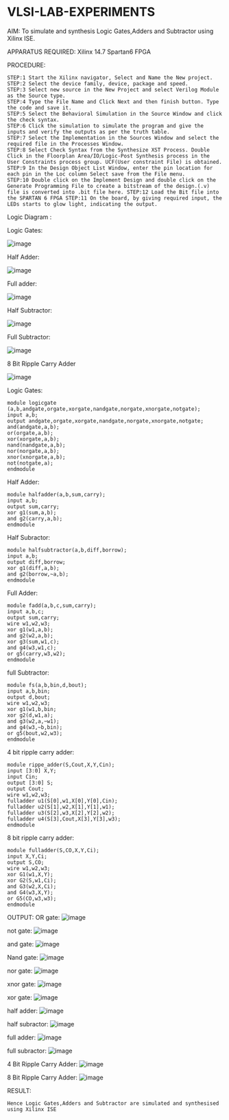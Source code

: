 # VLSI-LAB-EXPERIMENTS
AIM: To simulate and synthesis Logic Gates,Adders and Subtractor using Xilinx ISE.

APPARATUS REQUIRED: Xilinx 14.7 Spartan6 FPGA

PROCEDURE:
```
STEP:1 Start the Xilinx navigator, Select and Name the New project. 
STEP:2 Select the device family, device, package and speed.
STEP:3 Select new source in the New Project and select Verilog Module as the Source type. 
STEP:4 Type the File Name and Click Next and then finish button. Type the code and save it.
STEP:5 Select the Behavioral Simulation in the Source Window and click the check syntax.
STEP:6 Click the simulation to simulate the program and give the inputs and verify the outputs as per the truth table. 
STEP:7 Select the Implementation in the Sources Window and select the required file in the Processes Window. 
STEP:8 Select Check Syntax from the Synthesize XST Process. Double Click in the Floorplan Area/IO/Logic-Post Synthesis process in the User Constraints process group. UCF(User constraint File) is obtained. 
STEP:9 In the Design Object List Window, enter the pin location for each pin in the Loc column Select save from the File menu.
STEP:10 Double click on the Implement Design and double click on the Generate Programming File to create a bitstream of the design.(.v) file is converted into .bit file here. STEP:12 Load the Bit file into the SPARTAN 6 FPGA STEP:11 On the board, by giving required input, the LEDs starts to glow light, indicating the output.
```

Logic Diagram :

Logic Gates:

  ![image](https://github.com/navaneethans/VLSI-LAB-EXPERIMENTS/assets/6987778/ee17970c-3ac9-4603-881b-88e2825f41a4)


Half Adder:

  ![image](https://github.com/navaneethans/VLSI-LAB-EXPERIMENTS/assets/6987778/0e1ecb96-0c25-4556-832b-aeeedfdfe7b9)


Full adder:

  ![image](https://github.com/navaneethans/VLSI-LAB-EXPERIMENTS/assets/6987778/9bb3964c-438f-469d-a3de-c1cca6f323fb)


Half Subtractor:

  ![image](https://github.com/navaneethans/VLSI-LAB-EXPERIMENTS/assets/6987778/731470b7-eb4e-49f8-8bb7-2994052a7184)



Full Subtractor:

  ![image](https://github.com/navaneethans/VLSI-LAB-EXPERIMENTS/assets/6987778/d66f874b-c1f2-44b3-a035-7149b56430c1)



8 Bit Ripple Carry Adder

  ![image](https://github.com/navaneethans/VLSI-LAB-EXPERIMENTS/assets/6987778/7385a408-40a5-4203-8050-b72818622d79)


Logic Gates:
```
module logicgate (a,b,andgate,orgate,xorgate,nandgate,norgate,xnorgate,notgate);
input a,b;  
output andgate,orgate,xorgate,nandgate,norgate,xnorgate,notgate;
and(andgate,a,b);
or(orgate,a,b);
xor(xorgate,a,b);
nand(nandgate,a,b); 
nor(norgate,a,b);
xnor(xnorgate,a,b);
not(notgate,a);
endmodule
```


Half Adder:
```
module halfadder(a,b,sum,carry);
input a,b;
output sum,carry;
xor g1(sum,a,b);
and g2(carry,a,b);
endmodule
```

Half Subractor:
```
module halfsubtractor(a,b,diff,borrow);
input a,b;
output diff,borrow;
xor g1(diff,a,b);
and g2(borrow,~a,b);
endmodule
```


Full Adder:
```
module fadd(a,b,c,sum,carry);
input a,b,c;
output sum,carry;
wire w1,w2,w3;
xor g1(w1,a,b);
and g2(w2,a,b);
xor g3(sum,w1,c);
and g4(w3,w1,c);
or g5(carry,w3,w2);
endmodule
```


full Subtractor:
```
module fs(a,b,bin,d,bout);
input a,b,bin; 
output d,bout;
wire w1,w2,w3;
xor g1(w1,b,bin; 
xor g2(d,w1,a);
and g3(w2,a,~w1);
and g4(w3,~b,bin);
or g5(bout,w2,w3);
endmodule
```


4 bit ripple carry adder:
```
module rippe_adder(S,Cout,X,Y,Cin);
input [3:0] X,Y;
input Cin;
output [3:0] S;
output Cout;
wire w1,w2,w3;
fulladder u1(S[0],w1,X[0],Y[0],Cin);
fulladder u2(S[1],w2,X[1],Y[1],w1);
fulladder u3(S[2],w3,X[2],Y[2],w2);
fulladder u4(S[3],Cout,X[3],Y[3],w3);
endmodule
```


8 bit ripple carry adder:
```
module fulladder(S,CO,X,Y,Ci);
input X,Y,Ci;
output S,CO;
wire w1,w2,w3;
xor G1(w1,X,Y);
xor G2(S,w1,Ci);
and G3(w2,X,Ci);
and G4(w3,X,Y);
or G5(CO,w3,w3);
endmodule
```


OUTPUT:
OR gate:
![image](https://github.com/Thanish77/VLSI-LAB-EXP-1/assets/161430773/079baa63-2042-4d48-93be-a180518a4768)

not gate:
![image](https://github.com/Thanish77/VLSI-LAB-EXP-1/assets/161430773/181569b5-0505-48b8-bd86-aa1d5504fc4a)

and gate:
![image](https://github.com/Thanish77/VLSI-LAB-EXP-1/assets/161430773/c5180fb3-bfa1-4ce7-9962-8c047494877d)

Nand gate:
![image](https://github.com/Thanish77/VLSI-LAB-EXP-1/assets/161430773/ef99e640-6b36-4821-8507-2096e9a51ae2)

nor gate:
![image](https://github.com/Thanish77/VLSI-LAB-EXP-1/assets/161430773/7cdafbca-f35a-4de5-8e2f-22208223c2d6)

xnor gate:
![image](https://github.com/Thanish77/VLSI-LAB-EXP-1/assets/161430773/5177966d-8af4-4cff-9832-33cc3365ff38)

xor gate:
![image](https://github.com/Thanish77/VLSI-LAB-EXP-1/assets/161430773/2f69a21c-06f1-441e-9672-2d89104b92cc)

half adder:
![image](https://github.com/Thanish77/VLSI-LAB-EXP-1/assets/161430773/6fec3c7d-d65a-4d38-8fbe-e5c9289c77f7)

half subractor:
![image](https://github.com/Thanish77/VLSI-LAB-EXP-1/assets/161430773/d132bc07-54be-4497-9052-dd592d6a2c10)

full adder:
![image](https://github.com/Thanish77/VLSI-LAB-EXP-1/assets/161430773/6f79f48a-97cf-498a-bac9-1e468fda6e73)

full subractor:
![image](https://github.com/Thanish77/VLSI-LAB-EXP-1/assets/161430773/8293523d-e986-4a35-a276-72520d907521)

4 Bit Ripple Carry Adder:
![image](https://github.com/Thanish77/VLSI-LAB-EXP-1/assets/161430773/7ac5a913-5ac5-48da-aa47-1bf6f79c9bf5)

8 Bit Ripple Carry Adder:
![image](https://github.com/Thanish77/VLSI-LAB-EXP-1/assets/161430773/f912a4ec-e6d4-4537-82c5-dc5342f0fb07)

RESULT:
```
Hence Logic Gates,Adders and Subtractor are simulated and synthesised using Xilinx ISE
```
